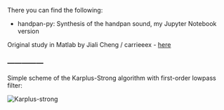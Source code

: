 

There you can find the following:

- handpan-py: Synthesis of the handpan sound, my Jupyter Notebook version

Original study in Matlab by Jiali Cheng / carrieeex - [here](https://carrieeex.github.io/MUMT307-project/)


### —————

Simple scheme of the Karplus-Strong algorithm with first-order lowpass filter:

![Karplus-strong](https://github.com/user-attachments/assets/7c218712-c056-485b-8dff-1d71e12b5d3b)
